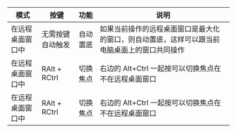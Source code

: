 
| 模式 | 按键| 功能 | 说明 |
| - | - | :-: | - |
| 在远程桌面窗口中 | 无需按键自动触发 | 自动置底 | 如果当前操作的远程桌面窗口是最大化的窗口，则自动置底，这样可以跟当前电脑桌面上的窗口共同操作 |
| 在远程桌面窗口中 | RAlt + RCtrl | 切换焦点 | 右边的 Alt+Ctrl 一起按可以切换焦点在不在远程桌面窗口 |
| 在远程桌面窗口中 | RAlt + RCtrl | 切换焦点 | 右边的 Alt+Ctrl 一起按可以切换焦点在不在远程桌面窗口 |